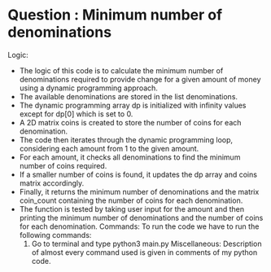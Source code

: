 # Question : Minimum number of denominations
Logic:
   
* The logic of this code is to calculate the minimum number of denominations required to provide change for a given amount of money using a dynamic programming approach.
* The available denominations are stored in the list denominations.
* The dynamic programming array dp is initialized with infinity values except for dp[0] which is set to 0.
* A 2D matrix coins is created to store the number of coins for each denomination.
* The code then iterates through the dynamic programming loop, considering each amount from 1 to the given amount.
* For each amount, it checks all denominations to find the minimum number of coins required.
* If a smaller number of coins is found, it updates the dp array and coins matrix accordingly.
* Finally, it returns the minimum number of denominations and the matrix coin_count containing the number of coins for each denomination.
* The function is tested by taking user input for the amount and then printing the minimum number of denominations and the number of coins for each denomination.
Commands:
    To run the code we have to run the following commands:
    1. Go to terminal and type python3 main.py
Miscellaneous:
    Description of almost every command used is given in comments of my python code.